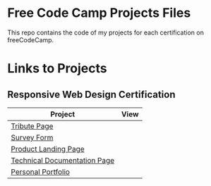 # Free Code Camp Projects Files

This repo contains the code of my projects for each certification on freeCodeCamp.

# Links to Projects

## Responsive Web Design Certification

| Project                                                                               | View |
| ------------------------------------------------------------------------------------- | ---- |
| [Tribute Page](01-responsive-web-design/tribute-page)                                 |      |
| [Survey Form](01-responsive-web-design/survey-form)                                   |      |
| [Product Landing Page](01-responsive-web-design/product-landing-page)                 |      |
| [Technical Documentation Page](01-responsive-web-design/technical-documentation-page) |      |
| [Personal Portfolio](01-responsive-web-design/personal-portfolio-webpage)             |      |
